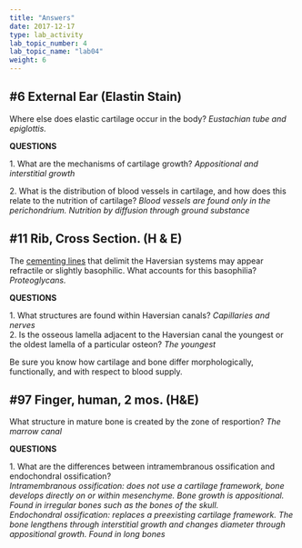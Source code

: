 ```yaml
---
title: "Answers"
date: 2017-12-17
type: lab_activity
lab_topic_number: 4
lab_topic_name: "lab04"
weight: 6
---
```

<div class="entrybody">

<h2>#6 External Ear (Elastin Stain)</h2>

<p>Where else does elastic cartilage occur in the body? <i>Eustachian tube and epiglottis.</i></p>

<p><b><span class="caps">QUESTIONS</span></b></p>

<p>1.  What are the mechanisms of cartilage growth?  <i>Appositional and interstitial growth</i></p>

<p>2.  What is the distribution of blood vessels in cartilage, and how does this relate to the nutrition of cartilage? <i>Blood vessels are found only in the perichondrium. Nutrition by diffusion through ground substance</i></p>

<h2>#11 Rib, Cross Section. (H &amp; E) </h2>

<p>The <u>cementing lines</u> that delimit the Haversian systems may appear refractile or slightly basophilic. What accounts for this basophilia?  <i>Proteoglycans.</i></p>

<p><b><span class="caps">QUESTIONS</span></b></p>

<p>1.  What structures are found within Haversian canals? <i>Capillaries and nerves</i><br>
2.  Is the osseous lamella adjacent to the Haversian canal the youngest or the oldest lamella of a particular osteon? <i>The youngest</i></p>

<p>Be sure you know how cartilage and bone differ morphologically, functionally, and with respect to blood supply.</p>




<h2>#97 Finger, human, 2 mos.  (H&amp;E) </h2>

<p>What structure in mature bone is created by the zone of resportion? <i>The marrow canal</i></p>

<p><b><span class="caps">QUESTIONS</span></b></p>

<p>1. What are the differences between intramembranous ossification and endochondral ossification?  <br>
<i>Intramembranous ossification: does not use a cartilage framework, bone develops directly on or within mesenchyme. Bone growth is appositional.  Found in irregular bones such as the bones of the skull.<br>
Endochondral ossification: replaces a preexisting cartilage framework. The bone lengthens through interstitial growth and changes diameter through appositional growth. Found in long bones</i></p>
						
						
</div>
